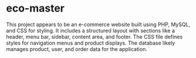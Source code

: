 # eco-master
This project appears to be an e-commerce website built using PHP, MySQL, and CSS for styling. It includes a structured layout with sections like a header, menu bar, sidebar, content area, and footer. The CSS file defines styles for navigation menus  and product displays. The database likely manages product, user, and order data for the application.
